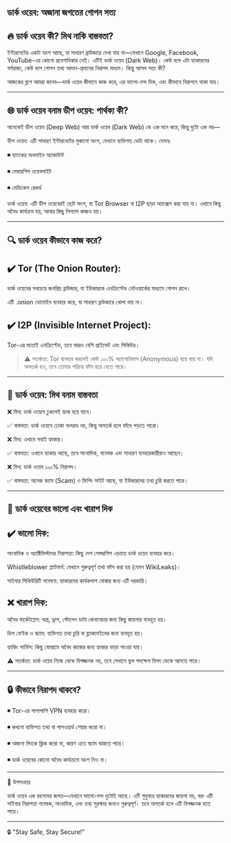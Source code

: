 ## ডার্ক ওয়েব: অজানা জগতের গোপন সত্য

## 🔥 ডার্ক ওয়েব কী? মিথ নাকি বাস্তবতা?

ইন্টারনেটের একটা অংশ আছে, যা সাধারণ ব্রাউজারে দেখা যায় না—যেখানে Google, Facebook, YouTube-এর কোনো প্রবেশাধিকার নেই। এটিই ডার্ক ওয়েব (Dark Web)। কেউ বলে এটা হ্যাকারদের স্বর্গরাজ্য, কেউ বলে গোপন তথ্য আদান-প্রদানের নিরাপদ মাধ্যম। কিন্তু আসল সত্য কী?

আজকের ব্লগে আমরা জানব—ডার্ক ওয়েব কীভাবে কাজ করে, এর ভালো-মন্দ দিক, এবং কীভাবে নিরাপদে থাকা যায়।


---

## 🌐 ডার্ক ওয়েব বনাম ডীপ ওয়েব: পার্থক্য কী?

অনেকেই ডীপ ওয়েব (Deep Web) আর ডার্ক ওয়েব (Dark Web) কে এক মনে করে, কিন্তু দুটো এক নয়—

ডীপ ওয়েব: এটি সাধারণ ইন্টারনেটের লুকানো অংশ, যেখানে ব্যক্তিগত ডেটা থাকে। যেমনঃ

◾ ব্যাংকের অনলাইন অ্যাকাউন্ট

◾ মেম্বারশিপ ওয়েবসাইট

◾ মেডিকেল রেকর্ড

ডার্ক ওয়েব: এটি ডীপ ওয়েবেরই ছোট অংশ, যা Tor Browser বা I2P ছাড়া অ্যাক্সেস করা যায় না। এখানে কিছু অবৈধ কার্যক্রম হয়, আবার কিছু লিগ্যাল কাজও হয়।



---

## 🔍 ডার্ক ওয়েব কীভাবে কাজ করে?

## ✔️ Tor (The Onion Router):

ডার্ক ওয়েবের সবচেয়ে জনপ্রিয় ব্রাউজার, যা ইউজারকে এনক্রিপ্টেড নেটওয়ার্কের মাধ্যমে গোপন রাখে।

এটি .onion ডোমেইন ব্যবহার করে, যা সাধারণ ব্রাউজারে খোলা যায় না।


## ✔️ I2P (Invisible Internet Project):

Tor-এর মতোই এনক্রিপ্টেড, তবে আরও বেশি প্রাইভেট এবং সিকিউর।


> ⚠️ সতর্কতা: Tor ব্যবহার করলেই কেউ ১০০% অ্যানোনিমাস (Anonymous) হয়ে যায় না। যদি অসতর্ক হও, তবে তোমার পরিচয় ফাঁস হয়ে যেতে পারে।




---

## 🦝 ডার্ক ওয়েব: মিথ বনাম বাস্তবতা

❌ মিথ: ডার্ক ওয়েবে ঢুকলেই হ্যাক হয়ে যাবে।

✅ বাস্তবতা: ডার্ক ওয়েবে ঢোকা অপরাধ নয়, কিন্তু অসতর্ক হলে ফাঁদে পড়তে পারো।

❌ মিথ: এখানে সবাই হ্যাকার।

✅ বাস্তবতা: এখানে হ্যাকার আছে, তবে সাংবাদিক, গবেষক এবং সাধারণ ব্যবহারকারীরাও আছেন।

❌ মিথ: ডার্ক ওয়েব ১০০% নিরাপদ।

✅ বাস্তবতা: অনেক স্ক্যাম (Scam) ও ফিশিং সাইট আছে, যা ইউজারদের তথ্য চুরি করতে পারে।


---

## 🛑 ডার্ক ওয়েবের ভালো এবং খারাপ দিক

## ✔️ ভালো দিক:

সাংবাদিক ও অ্যাক্টিভিস্টদের নিরাপত্তা: কিছু দেশ সেন্সরশিপ এড়াতে ডার্ক ওয়েব ব্যবহার করে।

Whistleblower প্ল্যাটফর্ম: যেখানে গুরুত্বপূর্ণ তথ্য ফাঁস করা হয় (যেমন WikiLeaks)।

সাইবার সিকিউরিটি গবেষণা: হ্যাকারদের কার্যকলাপ বোঝার জন্য এটি দরকারি।


## ❌ খারাপ দিক:

অবৈধ মার্কেটপ্লেস: অস্ত্র, ড্রাগ, স্টোলেন ডাটা কেনাবেচার জন্য কিছু জায়গায় ব্যবহৃত হয়।

ডিপ ফেইক ও স্ক্যাম: ব্যক্তিগত তথ্য চুরি বা ব্ল্যাকমেইলের জন্য ব্যবহৃত হয়।

হ্যাকিং সার্ভিস: কিছু ফোরামে অবৈধ কাজের জন্য হ্যাকার ভাড়া পাওয়া যায়।


⚠️ সতর্কতা: ডার্ক ওয়েব নিজে থেকে বিপজ্জনক নয়, তবে সেখানে ভুল পদক্ষেপ বিপদ ডেকে আনতে পারে।




---

## 🔒 কীভাবে নিরাপদ থাকবে?

◾ Tor-এর পাশাপাশি VPN ব্যবহার করো।

◾ কখনো ব্যক্তিগত তথ্য বা পাসওয়ার্ড শেয়ার করো না।

◾ অজানা লিংকে ক্লিক করো না, কারণ এতে স্ক্যাম থাকতে পারে।

◾ ডার্ক ওয়েবের কোনো অবৈধ কার্যক্রমে অংশ নিও না।


---

🚀 উপসংহার

ডার্ক ওয়েব এক রহস্যময় জগত—যেখানে ভালো-মন্দ দুটোই আছে। এটি শুধুমাত্র হ্যাকারদের জায়গা নয়, বরং এটি সাইবার নিরাপত্তা গবেষক, সাংবাদিক, এবং তথ্য সুরক্ষার জন্যও গুরুত্বপূর্ণ। তবে অসতর্ক হলে এটি বিপজ্জনক হতে পারে।


---


🔒 "Stay Safe, Stay Secure!"
